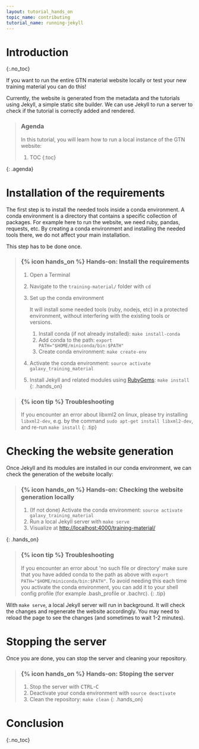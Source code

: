 ```yaml
---
layout: tutorial_hands_on
topic_name: contributing
tutorial_name: running-jekyll
---
```


# Introduction
{:.no_toc}

If you want to run the entire GTN material website locally or test your new training material you can do this!

Currently, the website is generated from the metadata and the tutorials using Jekyll, a simple static site builder.
We can use Jekyll to run a server to check if the tutorial is correctly added and rendered.

> ### Agenda
>
> In this tutorial, you will learn how to run a local instance of the GTN website:
>
> 1. TOC
> {:toc}
>
{: .agenda}

# Installation of the requirements

The first step is to install the needed tools inside a conda environment. A conda environment is a directory that contains a specific collection of packages. For example here to run the website, we need ruby, pandas, requests, etc. By creating a conda environment and installing the needed tools there, we do not affect your main installation.

This step has to be done once.

> ### {% icon hands_on %} Hands-on: Install the requirements
>
> 1. Open a Terminal
> 1. Navigate to the `training-material/` folder with `cd`
> 3. Set up the conda environment
>     
>     It will install some needed tools (ruby, nodejs, etc) in a protected environment, without interfering with the existing tools or versions.
>
>     1. Install conda (if not already installed): `make install-conda`
>     2. Add conda to the path: `export PATH="$HOME/miniconda/bin:$PATH"`
>     3. Create conda environment: `make create-env`
> 
> 4. Activate the conda environment: `source activate galaxy_training_material`
> 5. Install Jekyll and related modules using [RubyGems](https://rubygems.org/pages/download): `make install`
{: .hands_on}

> ### {% icon tip %} Troubleshooting
> If you encounter an error about libxml2 on linux, please try installing `libxml2-dev`, e.g. by the command `sudo apt-get install libxml2-dev`, and re-run `make install`
{: .tip}


# Checking the website generation

Once Jekyll and its modules are installed in our conda environment, we can check the generation of the website locally:

> ### {% icon hands_on %} Hands-on: Checking the website generation locally
>
> 1. (If not done) Activate the conda environment: `source activate galaxy_training_material`
> 1. Run a local Jekyll server with `make serve`
> 2. Visualize at [http://localhost:4000/training-material/ ](http://localhost:4000/training-material/)
>
{: .hands_on}

> ### {% icon tip %} Troubleshooting
> If you encounter an error about 'no such file or directory' make sure that you have added conda to the path as above with `export PATH="$HOME/miniconda/bin:$PATH"`. To avoid needing this each time you activate the conda environment, you can add it to your shell config profile (for example .bash_profile or .bachrc).
{: .tip}

With `make serve`, a local Jekyll server will run in background. It will check the changes and regenerate the website accordingly. You may need to reload the page to see the changes (and sometimes to wait 1-2 minutes).

# Stopping the server

Once you are done, you can stop the server and cleaning your repository.

> ### {% icon hands_on %} Hands-on: Stoping the server
>
> 1. Stop the server with <kbd>CTRL</kbd>-<kbd>C</kbd>
> 2. Deactivate your conda environment with `source deactivate`
> 3. Clean the repository: `make clean`
{: .hands_on}

# Conclusion
{:.no_toc}
